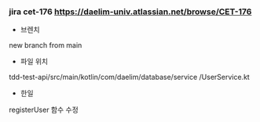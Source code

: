 ### jira cet-176 https://daelim-univ.atlassian.net/browse/CET-176
- 브렌치

new branch from main

- 파일 위치

tdd-test-api/src/main/kotlin/com/daelim/database/service
/UserService.kt

- 한일

registerUser 함수 수정
